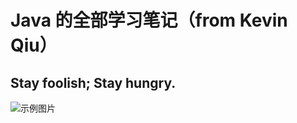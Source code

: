 # Java 的全部学习笔记（from Kevin Qiu）

## Stay foolish; Stay hungry.

<img src="http://5b0988e595225.cdn.sohucs.com/images/20191126/628e7368976b4a8e9c274d3b7935b17b.jpeg" alt="示例图片">